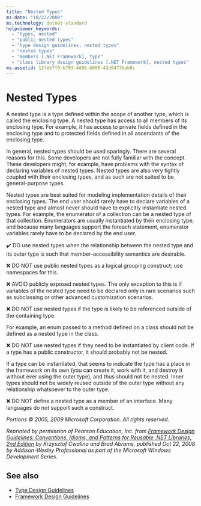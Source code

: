 ```yaml
---
title: "Nested Types"
ms.date: "10/22/2008"
ms.technology: dotnet-standard
helpviewer_keywords:
  - "types, nested"
  - "public nested types"
  - "type design guidelines, nested types"
  - "nested types"
  - "members [.NET Framework], type"
  - "class library design guidelines [.NET Framework], nested types"
ms.assetid: 12feb7f0-b793-4d96-b090-42d6473bab8c
---
```

# Nested Types
A nested type is a type defined within the scope of another type, which is called the enclosing type. A nested type has access to all members of its enclosing type. For example, it has access to private fields defined in the enclosing type and to protected fields defined in all ascendants of the enclosing type.

 In general, nested types should be used sparingly. There are several reasons for this. Some developers are not fully familiar with the concept. These developers might, for example, have problems with the syntax of declaring variables of nested types. Nested types are also very tightly coupled with their enclosing types, and as such are not suited to be general-purpose types.

 Nested types are best suited for modeling implementation details of their enclosing types. The end user should rarely have to declare variables of a nested type and almost never should have to explicitly instantiate nested types. For example, the enumerator of a collection can be a nested type of that collection. Enumerators are usually instantiated by their enclosing type, and because many languages support the foreach statement, enumerator variables rarely have to be declared by the end user.

 ✔️ DO use nested types when the relationship between the nested type and its outer type is such that member-accessibility semantics are desirable.

 ❌ DO NOT use public nested types as a logical grouping construct; use namespaces for this.

 ❌ AVOID publicly exposed nested types. The only exception to this is if variables of the nested type need to be declared only in rare scenarios such as subclassing or other advanced customization scenarios.

 ❌ DO NOT use nested types if the type is likely to be referenced outside of the containing type.

 For example, an enum passed to a method defined on a class should not be defined as a nested type in the class.

 ❌ DO NOT use nested types if they need to be instantiated by client code.  If a type has a public constructor, it should probably not be nested.

 If a type can be instantiated, that seems to indicate the type has a place in the framework on its own (you can create it, work with it, and destroy it without ever using the outer type), and thus should not be nested. Inner types should not be widely reused outside of the outer type without any relationship whatsoever to the outer type.

 ❌ DO NOT define a nested type as a member of an interface. Many languages do not support such a construct.

 *Portions © 2005, 2009 Microsoft Corporation. All rights reserved.*

 *Reprinted by permission of Pearson Education, Inc. from [Framework Design Guidelines: Conventions, Idioms, and Patterns for Reusable .NET Libraries, 2nd Edition](https://www.informit.com/store/framework-design-guidelines-conventions-idioms-and-9780321545619) by Krzysztof Cwalina and Brad Abrams, published Oct 22, 2008 by Addison-Wesley Professional as part of the Microsoft Windows Development Series.*

## See also

- [Type Design Guidelines](type.md)
- [Framework Design Guidelines](index.md)
